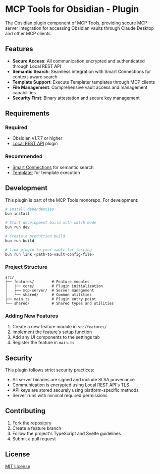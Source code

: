 # MCP Tools for Obsidian - Plugin

The Obsidian plugin component of MCP Tools, providing secure MCP server integration for accessing Obsidian vaults through Claude Desktop and other MCP clients.

## Features

- **Secure Access**: All communication encrypted and authenticated through Local REST API
- **Semantic Search**: Seamless integration with Smart Connections for context-aware search
- **Template Support**: Execute Templater templates through MCP clients
- **File Management**: Comprehensive vault access and management capabilities
- **Security First**: Binary attestation and secure key management

## Requirements

### Required

- Obsidian v1.7.7 or higher
- [Local REST API](https://github.com/coddingtonbear/obsidian-local-rest-api) plugin

### Recommended

- [Smart Connections](https://smartconnections.app/) for semantic search
- [Templater](https://silentvoid13.github.io/Templater/) for template execution

## Development

This plugin is part of the MCP Tools monorepo. For development:

```bash
# Install dependencies
bun install

# Start development build with watch mode
bun run dev

# Create a production build
bun run build

# Link plugin to your vault for testing
bun run link <path-to-vault-config-file>
```

### Project Structure

```
src/
├── features/        # Feature modules
│   ├── core/        # Plugin initialization
│   ├── mcp-server/  # Server management
│   └── shared/      # Common utilities
├── main.ts          # Plugin entry point
└── shared/          # Shared types and utilities
```

### Adding New Features

1. Create a new feature module in `src/features/`
2. Implement the feature's setup function
3. Add any UI components to the settings tab
4. Register the feature in `main.ts`

## Security

This plugin follows strict security practices:

- All server binaries are signed and include SLSA provenance
- Communication is encrypted using Local REST API's TLS
- API keys are stored securely using platform-specific methods
- Server runs with minimal required permissions

## Contributing

1. Fork the repository
2. Create a feature branch
3. Follow the project's TypeScript and Svelte guidelines
4. Submit a pull request

## License

[MIT License](LICENSE)
